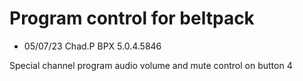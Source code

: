 # Program control for beltpack

- 05/07/23 Chad.P BPX 5.0.4.5846

Special channel program audio volume and mute control on button 4